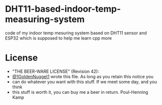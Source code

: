 # DHT11-based-indoor-temp-measuring-system
code of my indoor temp mesuring system based on DHT11 sensor and ESP32 which is supposed to help me learn cpp more 

# License
  * "THE BEER-WARE LICENSE" (Revision 42):
  * [@1GoldenNugget1](https://github.com/1GoldenNugget1) wrote this file.  As long as you retain this notice you
  * can do whatever you want with this stuff. If we meet some day, and you think
  * this stuff is worth it, you can buy me a beer in return.   Poul-Henning Kamp